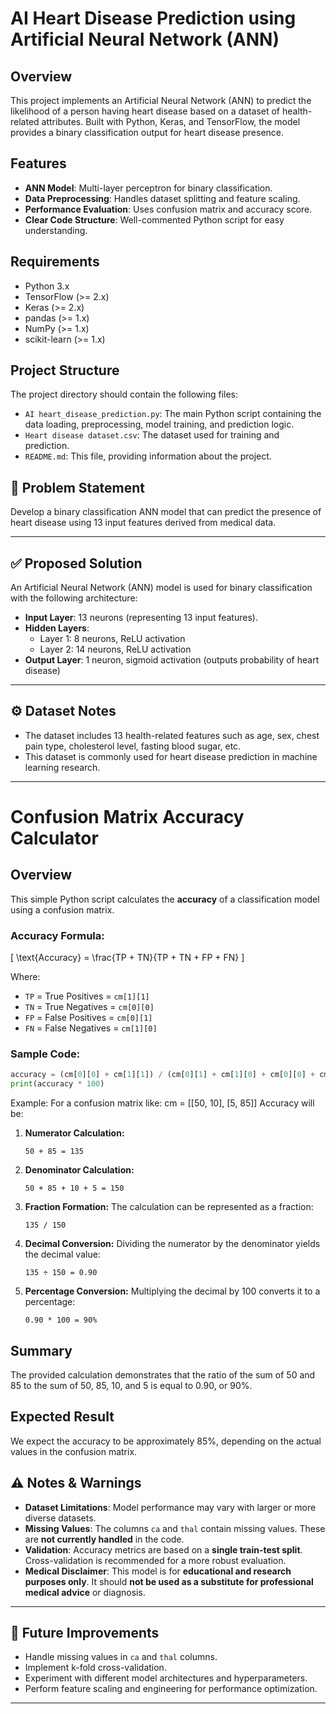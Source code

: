 # AI Heart Disease Prediction using Artificial Neural Network (ANN)

## Overview
This project implements an Artificial Neural Network (ANN) to predict the likelihood of a person having heart disease based on a dataset of health-related attributes. Built with Python, Keras, and TensorFlow, the model provides a binary classification output for heart disease presence.

## Features
- **ANN Model**: Multi-layer perceptron for binary classification.
- **Data Preprocessing**: Handles dataset splitting and feature scaling.
- **Performance Evaluation**: Uses confusion matrix and accuracy score.
- **Clear Code Structure**: Well-commented Python script for easy understanding.

## Requirements
- Python 3.x
- TensorFlow (>= 2.x)
- Keras (>= 2.x)
- pandas (>= 1.x)
- NumPy (>= 1.x)
- scikit-learn (>= 1.x)

## Project Structure

The project directory should contain the following files:

* `AI heart_disease_prediction.py`: The main Python script containing the data loading, preprocessing, model training, and prediction logic.
* `Heart disease dataset.csv`: The dataset used for training and prediction.
* `README.md`: This file, providing information about the project.

## 🧠 Problem Statement

Develop a binary classification ANN model that can predict the presence of heart disease using 13 input features derived from medical data.

---

## ✅ Proposed Solution

An Artificial Neural Network (ANN) model is used for binary classification with the following architecture:

- **Input Layer**: 13 neurons (representing 13 input features).
- **Hidden Layers**:
  - Layer 1: 8 neurons, ReLU activation
  - Layer 2: 14 neurons, ReLU activation
- **Output Layer**: 1 neuron, sigmoid activation (outputs probability of heart disease)

---

## ⚙️ Dataset Notes

- The dataset includes 13 health-related features such as age, sex, chest pain type, cholesterol level, fasting blood sugar, etc.
- This dataset is commonly used for heart disease prediction in machine learning research.

---
# Confusion Matrix Accuracy Calculator

## Overview

This simple Python script calculates the **accuracy** of a classification model using a confusion matrix.

### Accuracy Formula:

\[
\text{Accuracy} = \frac{TP + TN}{TP + TN + FP + FN}
\]

Where:

- `TP` = True Positives = `cm[1][1]`
- `TN` = True Negatives = `cm[0][0]`
- `FP` = False Positives = `cm[0][1]`
- `FN` = False Negatives = `cm[1][0]`

### Sample Code:

```python
accuracy = (cm[0][0] + cm[1][1]) / (cm[0][1] + cm[1][0] + cm[0][0] + cm[1][1])
print(accuracy * 100)
```
Example:
For a confusion matrix like:
cm = [[50, 10],
      [5, 85]]
Accuracy will be:
1.  **Numerator Calculation:**
    ```
    50 + 85 = 135
    ```

2.  **Denominator Calculation:**
    ```
    50 + 85 + 10 + 5 = 150
    ```

3.  **Fraction Formation:**
    The calculation can be represented as a fraction:
    ```
    135 / 150
    ```

4.  **Decimal Conversion:**
    Dividing the numerator by the denominator yields the decimal value:
    ```
    135 ÷ 150 = 0.90
    ```

5.  **Percentage Conversion:**
    Multiplying the decimal by 100 converts it to a percentage:
    ```
    0.90 * 100 = 90%
    ```

## Summary

The provided calculation demonstrates that the ratio of the sum of 50 and 85 to the sum of 50, 85, 10, and 5 is equal to 0.90, or 90%.

## Expected Result
We expect the accuracy to be approximately 85%, depending on the actual values in the confusion matrix.

## ⚠️ Notes & Warnings

- **Dataset Limitations**: Model performance may vary with larger or more diverse datasets.
- **Missing Values**: The columns `ca` and `thal` contain missing values. These are **not currently handled** in the code.
- **Validation**: Accuracy metrics are based on a **single train-test split**. Cross-validation is recommended for a more robust evaluation.
- **Medical Disclaimer**: This model is for **educational and research purposes only**. It should **not be used as a substitute for professional medical advice** or diagnosis.

---

## 🚀 Future Improvements

- Handle missing values in `ca` and `thal` columns.
- Implement k-fold cross-validation.
- Experiment with different model architectures and hyperparameters.
- Perform feature scaling and engineering for performance optimization.

---
